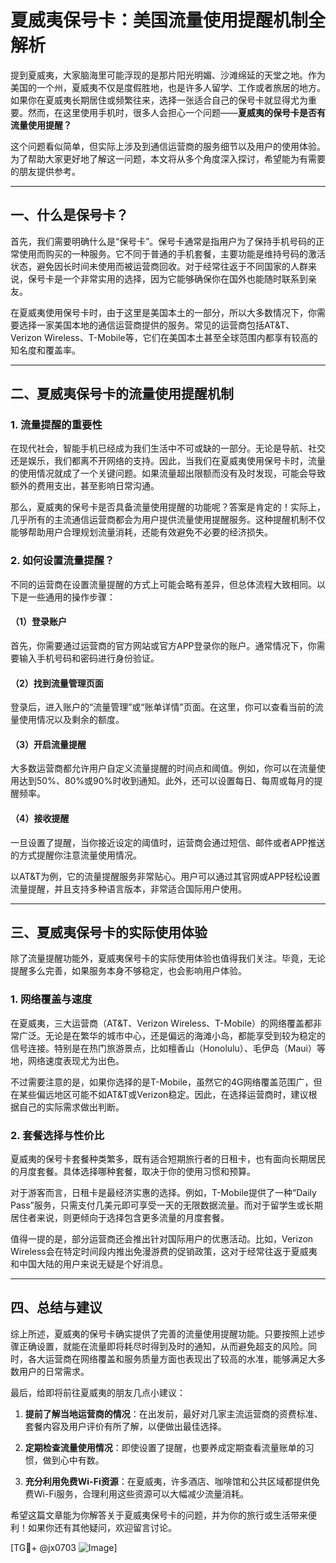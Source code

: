 # 夏威夷保号卡：美国流量使用提醒机制全解析

提到夏威夷，大家脑海里可能浮现的是那片阳光明媚、沙滩绵延的天堂之地。作为美国的一个州，夏威夷不仅是度假胜地，也是许多人留学、工作或者旅居的地方。如果你在夏威夷长期居住或频繁往来，选择一张适合自己的保号卡就显得尤为重要。然而，在这里使用手机时，很多人会担心一个问题——**夏威夷的保号卡是否有流量使用提醒？**

这个问题看似简单，但实际上涉及到通信运营商的服务细节以及用户的使用体验。为了帮助大家更好地了解这一问题，本文将从多个角度深入探讨，希望能为有需要的朋友提供参考。

---

## 一、什么是保号卡？

首先，我们需要明确什么是“保号卡”。保号卡通常是指用户为了保持手机号码的正常使用而购买的一种服务。它不同于普通的手机套餐，主要功能是维持号码的激活状态，避免因长时间未使用而被运营商回收。对于经常往返于不同国家的人群来说，保号卡是一个非常实用的选择，因为它能够确保你在国外也能随时联系到亲友。

在夏威夷使用保号卡时，由于这里是美国本土的一部分，所以大多数情况下，你需要选择一家美国本地的通信运营商提供的服务。常见的运营商包括AT&T、Verizon Wireless、T-Mobile等，它们在美国本土甚至全球范围内都享有较高的知名度和覆盖率。

---

## 二、夏威夷保号卡的流量使用提醒机制

### 1. 流量提醒的重要性

在现代社会，智能手机已经成为我们生活中不可或缺的一部分。无论是导航、社交还是娱乐，我们都离不开网络的支持。因此，当我们在夏威夷使用保号卡时，流量的使用情况就成了一个关键问题。如果流量超出限额而没有及时发现，可能会导致额外的费用支出，甚至影响日常沟通。

那么，夏威夷的保号卡是否具备流量使用提醒的功能呢？答案是肯定的！实际上，几乎所有的主流通信运营商都会为用户提供流量使用提醒服务。这种提醒机制不仅能够帮助用户合理规划流量消耗，还能有效避免不必要的经济损失。

### 2. 如何设置流量提醒？

不同的运营商在设置流量提醒的方式上可能会略有差异，但总体流程大致相同。以下是一些通用的操作步骤：

#### （1）登录账户
首先，你需要通过运营商的官方网站或官方APP登录你的账户。通常情况下，你需要输入手机号码和密码进行身份验证。

#### （2）找到流量管理页面
登录后，进入账户的“流量管理”或“账单详情”页面。在这里，你可以查看当前的流量使用情况以及剩余的额度。

#### （3）开启流量提醒
大多数运营商都允许用户自定义流量提醒的时间点和阈值。例如，你可以在流量使用达到50%、80%或90%时收到通知。此外，还可以设置每日、每周或每月的提醒频率。

#### （4）接收提醒
一旦设置了提醒，当你接近设定的阈值时，运营商会通过短信、邮件或者APP推送的方式提醒你注意流量使用情况。

以AT&T为例，它的流量提醒服务非常贴心。用户可以通过其官网或APP轻松设置流量提醒，并且支持多种语言版本，非常适合国际用户使用。

---

## 三、夏威夷保号卡的实际使用体验

除了流量提醒功能外，夏威夷保号卡的实际使用体验也值得我们关注。毕竟，无论提醒多么完善，如果服务本身不够稳定，也会影响用户体验。

### 1. 网络覆盖与速度

在夏威夷，三大运营商（AT&T、Verizon Wireless、T-Mobile）的网络覆盖都非常广泛。无论是在繁华的城市中心，还是偏远的海滩小岛，都能享受到较为稳定的信号连接。特别是在热门旅游景点，比如檀香山（Honolulu）、毛伊岛（Maui）等地，网络速度表现尤为出色。

不过需要注意的是，如果你选择的是T-Mobile，虽然它的4G网络覆盖范围广，但在某些偏远地区可能不如AT&T或Verizon稳定。因此，在选择运营商时，建议根据自己的实际需求做出判断。

### 2. 套餐选择与性价比

夏威夷的保号卡套餐种类繁多，既有适合短期旅行者的日租卡，也有面向长期居民的月度套餐。具体选择哪种套餐，取决于你的使用习惯和预算。

对于游客而言，日租卡是最经济实惠的选择。例如，T-Mobile提供了一种“Daily Pass”服务，只需支付几美元即可享受一天的无限数据流量。而对于留学生或长期居住者来说，则更倾向于选择包含更多流量的月度套餐。

值得一提的是，部分运营商还会推出针对国际用户的优惠活动。比如，Verizon Wireless会在特定时间段内推出免漫游费的促销政策，这对于经常往返于夏威夷和中国大陆的用户来说无疑是个好消息。

---

## 四、总结与建议

综上所述，夏威夷的保号卡确实提供了完善的流量使用提醒功能。只要按照上述步骤正确设置，就能在流量即将耗尽时得到及时的通知，从而避免超支的风险。同时，各大运营商在网络覆盖和服务质量方面也表现出了较高的水准，能够满足大多数用户的日常需求。

最后，给即将前往夏威夷的朋友几点小建议：

1. **提前了解当地运营商的情况**：在出发前，最好对几家主流运营商的资费标准、套餐内容及用户评价有所了解，以便做出最佳选择。
   
2. **定期检查流量使用情况**：即使设置了提醒，也要养成定期查看流量账单的习惯，做到心中有数。

3. **充分利用免费Wi-Fi资源**：在夏威夷，许多酒店、咖啡馆和公共区域都提供免费Wi-Fi服务，合理利用这些资源可以大幅减少流量消耗。

希望这篇文章能为你解答关于夏威夷保号卡的问题，并为你的旅行或生活带来便利！如果你还有其他疑问，欢迎留言讨论。

[TG💪+ @jx0703 ![Image](https://github.com/user-attachments/assets/dbca1d08-cadb-493c-b0ec-ad6f7a83f270)]